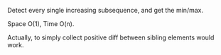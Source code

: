 
Detect every single increasing subsequence, and get the min/max.

Space O(1), Time O(n).     

Actually, to simply collect positive diff between sibling elements would work.

 

